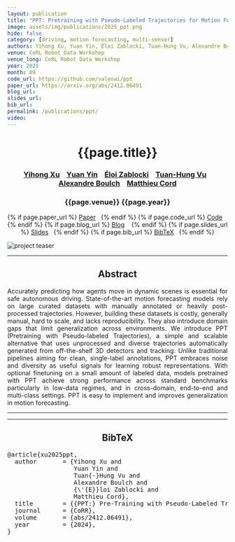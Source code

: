 ```yaml
---
layout: publication
title: "PPT: Pretraining with Pseudo-Labeled Trajectories for Motion Forecasting" 
image: assets/img/publications/2025_ppt.png
hide: false
category: [driving, motion forecasting, multi-sensor]
authors: Yihong Xu, Yuan Yin, Éloi Zablocki, Tuan-Hung Vu, Alexandre Boulch, Matthieu Cord
venue: CoRL Robot Data Workshop 
venue_long: CoRL Robot Data Workshop
year: 2025
month: 09
code_url: https://github.com/valeoai/ppt
paper_url: https://arxiv.org/abs/2412.06491
blog_url: 
slides_url: 
bib_url: 
permalink: /publications/ppt/
video: 
---
```


<h1 align="center"> {{page.title}} </h1>
<!-- Simple call of authors -->
<!-- <h3 align="center"> {{page.authors}} </h3> -->
<!-- Alternatively you can add links to author pages -->
<h3 align="center"> <a href="https://scholar.google.fr/citations?user=vMLRRVkAAAAJ">Yihong Xu</a> &nbsp;&nbsp; <a href="https://yuan-yin.github.io/">Yuan Yin</a> &nbsp;&nbsp; <a href="https://eloiz.github.io">Éloi Zablocki</a> &nbsp;&nbsp; <a href="https://tuanhungvu.github.io/">Tuan-Hung Vu</a> &nbsp;&nbsp; <a href="https://www.boulch.eu/">Alexandre Boulch</a> &nbsp;&nbsp; <a href="https://cord.isir.upmc.fr/">Matthieu Cord</a></h3>


<h3 align="center"> {{page.venue}} {{page.year}} </h3>

<div align="center">
  <p>
    {% if page.paper_url %}
    <a href="{{ page.paper_url }}"><i class="far fa-file-pdf"></i> Paper</a>&nbsp;&nbsp;
    {% endif %}
    {% if page.code_url %}
    <a href="{{ page.code_url }}"><i class="fab fa-github"></i> Code</a> &nbsp;&nbsp;
    {% endif %}
    {% if page.blog_url %}
    <a href="{{ page.blog_url }}"><i class="fab fa-blogger"></i> Blog</a> &nbsp;&nbsp;
    {% endif %}
    {% if page.slides_url %}
    <a href="{{ page.slides_url }}"><i class="far fa-file-pdf"></i> Slides</a>&nbsp;&nbsp;
    {% endif %}
    {% if page.bib_url %}
    <a href="{{ page.bib_url}}"><i class="far fa-file-alt"></i> BibTeX</a>&nbsp;&nbsp;
    {% endif %}
  </p>
</div>


<div class="publication-teaser">
    <img src="../../{{ page.image }}" alt="project teaser"/>
</div>


<hr>

<h2 align="center">Abstract</h2>

<p align="justify">Accurately predicting how agents move in dynamic scenes is essential for safe autonomous driving. State-of-the-art motion forecasting models rely on large curated datasets with manually annotated or heavily post-processed trajectories. However, building these datasets is costly, generally manual, hard to scale, and lacks reproducibility. They also introduce domain gaps that limit generalization across environments. We introduce PPT (Pretraining with Pseudo-labeled Trajectories), a simple and scalable alternative that uses unprocessed and diverse trajectories automatically generated from off-the-shelf 3D detectors and tracking. Unlike traditional pipelines aiming for clean, single-label annotations, PPT embraces noise and diversity as useful signals for learning robust representations. With optional finetuning on a small amount of labeled data, models pretrained with PPT achieve strong performance across standard benchmarks particularly in low-data regimes, and in cross-domain, end-to-end and multi-class settings. PPT is easy to implement and improves generalization in motion forecasting.</p>

<hr>
<hr>

<h2  align="center">BibTeX</h2>
<left>
  <pre class="bibtex-box">
@article{xu2025ppt,
  author       = {Yihong Xu and
                  Yuan Yin and
                  Tuan{-}Hung Vu and
                  Alexandre Boulch and
                  {\'{E}}loi Zablocki and
                  Matthieu Cord},
  title        = {{PPT:} Pre-Training with Pseudo-Labeled Trajectories for Motion Forecasting},
  journal      = {CoRR},
  volume       = {abs/2412.06491},
  year         = {2024},
}
</pre>
</left>

<br>
